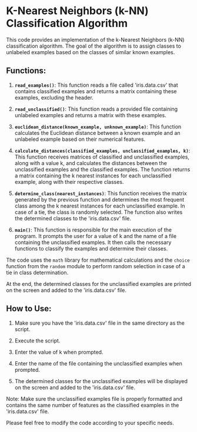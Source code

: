 # K-Nearest Neighbors (k-NN) Classification Algorithm

This code provides an implementation of the k-Nearest Neighbors (k-NN) classification algorithm. The goal of the algorithm is to assign classes to unlabeled examples based on the classes of similar known examples.

## Functions:

1. **`read_examples()`**: This function reads a file called 'iris.data.csv' that contains classified examples and returns a matrix containing these examples, excluding the header.

2. **`read_unclassified()`**: This function reads a provided file containing unlabeled examples and returns a matrix with these examples.

3. **`euclidean_distance(known_example, unknown_example)`**: This function calculates the Euclidean distance between a known example and an unlabeled example based on their numerical features.

4. **`calculate_distances(classified_examples, unclassified_examples, k)`**: This function receives matrices of classified and unclassified examples, along with a value k, and calculates the distances between the unclassified examples and the classified examples. The function returns a matrix containing the k nearest instances for each unclassified example, along with their respective classes.

5. **`determine_class(nearest_instances)`**: This function receives the matrix generated by the previous function and determines the most frequent class among the k nearest instances for each unclassified example. In case of a tie, the class is randomly selected. The function also writes the determined classes to the 'iris.data.csv' file.

6. **`main()`**: This function is responsible for the main execution of the program. It prompts the user for a value of k and the name of a file containing the unclassified examples. It then calls the necessary functions to classify the examples and determine their classes.

The code uses the `math` library for mathematical calculations and the `choice` function from the `random` module to perform random selection in case of a tie in class determination.

At the end, the determined classes for the unclassified examples are printed on the screen and added to the 'iris.data.csv' file.

## How to Use:

1. Make sure you have the 'iris.data.csv' file in the same directory as the script.

2. Execute the script.

3. Enter the value of k when prompted.

4. Enter the name of the file containing the unclassified examples when prompted.

5. The determined classes for the unclassified examples will be displayed on the screen and added to the 'iris.data.csv' file.

Note: Make sure the unclassified examples file is properly formatted and contains the same number of features as the classified examples in the 'iris.data.csv' file.

Please feel free to modify the code according to your specific needs.
